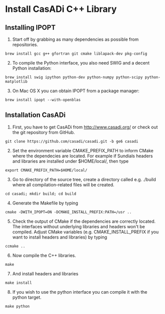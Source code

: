 # Install CasADi C++ Library

## Installing IPOPT

1. Start off by grabbing as many dependencies as possible from repositories.
```
brew install gcc g++ gfortran git cmake liblapack-dev pkg-config
```

2. To compile the Python interface, you also need SWIG and a decent Python installation:
```
brew install swig ipython python-dev python-numpy python-scipy python-matplotlib
```

3. On Mac OS X you can obtain IPOPT from a package manager:
```
brew install ipopt --with-openblas
```

## Installation CasADi

1. First, you have to get CasADi from http://www.casadi.org/ or check out the git repository from GitHub.
```
git clone https://github.com/casadi/casadi.git -b ge6 casadi
```

2. Set the environment variable CMAKE_PREFIX_PATH to inform CMake where the dependecies are located. For example if Sundials headers and libraries are installed under $HOME/local/, then type
```
export CMAKE_PREFIX_PATH=$HOME/local/
```

3. Go to directory of the source tree, create a directory called e.g. ./build where all compilation-related files will be created.
```
cd casadi; mkdir build; cd build
```

4. Generate the Makefile by typing
```
cmake -DWITH_IPOPT=ON -DCMAKE_INSTALL_PREFIX:PATH=/usr ..
```

5. Check the output of CMake if the dependencies are correctly located. The interfaces without underlying libraries and headers won't be compiled. Adjust CMake variables (e.g. CMAKE_INSTALL_PREFIX if you want to install headers and libraries) by typing
```
ccmake ..
```

6. Now compile the C++ libraries.
```
make
```

7. And install headers and libraries
```
make install
```

8. If you wish to use the python interface you can compile it with the python target.
```
make python
```